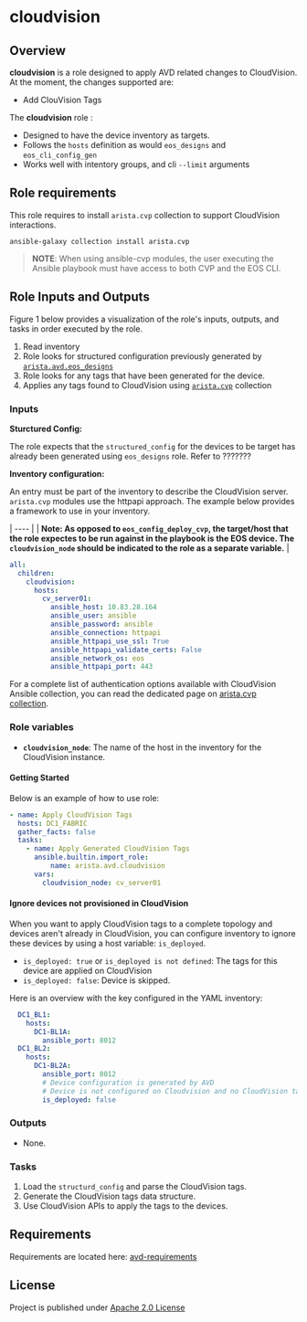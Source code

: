 # cloudvision

## Overview

**cloudvision** is a role designed to apply AVD related changes to CloudVision.
At the moment, the changes supported are:

- Add ClouVision Tags

The **cloudvision** role :

- Designed to have the device inventory as targets.
- Follows the `hosts` definition as would `eos_designs` and `eos_cli_config_gen`
- Works well with intentory groups, and cli `--limit` arguments

## Role requirements

This role requires to install `arista.cvp` collection to support CloudVision interactions.

```shell
ansible-galaxy collection install arista.cvp
```

> **NOTE**: When using ansible-cvp modules, the user executing the Ansible playbook must have access to both CVP and the EOS CLI.

## Role Inputs and Outputs

Figure 1 below provides a visualization of the role's inputs, outputs, and tasks in order executed by the role.
<!--
![Figure 1: Ansible Role eos_config_deploy_eapi](../../docs/_media/eos_config_deploy_cvp_dark.svg#only-dark)
![Figure 1: Ansible Role eos_config_deploy_eapi](../../docs/_media/eos_config_deploy_cvp_light.svg#only-light) -->

1. Read inventory
2. Role looks for structured configuration previously generated by [`arista.avd.eos_designs`](../eos_designs/README.md)
3. Role looks for any tags that have been generated for the device.
4. Applies any tags found to CloudVision using [`arista.cvp`](https://github.com/aristanetworks/ansible-cvp/) collection

### Inputs

**Sturctured Config:**

The role expects that the `structured_config` for the devices to be target has already been generated using `eos_designs` role. Refer to ???????

**Inventory configuration:**

An entry must be part of the inventory to describe the CloudVision server. `arista.cvp` modules use the httpapi approach. The example below provides a framework to use in your inventory.

| ---- |
| **Note: As opposed to `eos_config_deploy_cvp`, the target/host that the role expectes to be run against in the playbook is the EOS device. The `cloudvision_node` should be indicated to the role as a separate variable.** |

```yaml
all:
  children:
    cloudvision:
      hosts:
        cv_server01:
          ansible_host: 10.83.28.164
          ansible_user: ansible
          ansible_password: ansible
          ansible_connection: httpapi
          ansible_httpapi_use_ssl: True
          ansible_httpapi_validate_certs: False
          ansible_network_os: eos
          ansible_httpapi_port: 443
```

For a complete list of authentication options available with CloudVision Ansible collection, you can read the dedicated page on [arista.cvp collection](https://cvp.avd.sh/en/latest/docs/how-to/cvp-authentication/).

### Role variables

- **`cloudvision_node`**: The name of the host in the inventory for the CloudVision instance.

#### Getting Started

Below is an example of how to use role:

```yaml
- name: Apply CloudVision Tags
  hosts: DC1_FABRIC
  gather_facts: false
  tasks:
    - name: Apply Generated CloudVision Tags
      ansible.builtin.import_role:
          name: arista.avd.cloudvision
      vars:
        cloudvision_node: cv_server01
```

#### Ignore devices not provisioned in CloudVision

When you want to apply CloudVision tags to a complete topology and devices aren't already in CloudVision, you can configure inventory to ignore these devices by using a host variable: `is_deployed`.

- `is_deployed: true` or `is_deployed is not defined`: The tags for this device are applied on CloudVision
- `is_deployed: false`: Device is skipped.

Here is an overview with the key configured in the YAML inventory:

```yaml
  DC1_BL1:
    hosts:
      DC1-BL1A:
        ansible_port: 8012
  DC1_BL2:
    hosts:
      DC1-BL2A:
        ansible_port: 8012
        # Device configuration is generated by AVD
        # Device is not configured on Cloudvision and no CloudVision tags are applied.
        is_deployed: false
```

### Outputs

- None.

### Tasks

1. Load the `structurd_config` and parse the CloudVision tags.
2. Generate the CloudVision tags data structure.
3. Use CloudVision APIs to apply the tags to the devices.

## Requirements

Requirements are located here: [avd-requirements](../../README.md#Requirements)

## License

Project is published under [Apache 2.0 License](../../LICENSE)
